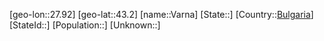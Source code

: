 ﻿---
location: [43.2,27.92]
type: City
tags:
- geo/City


SpocWebEntityId: 35214
isDeleted: false
confidential: public

---
[geo-lon::27.92]
[geo-lat::43.2]
[name::Varna]
[State::]
[Country::[Bulgaria](geo/Continent/Europe/Bulgaria.md)]
[StateId::]
[Population::]
[Unknown::]

